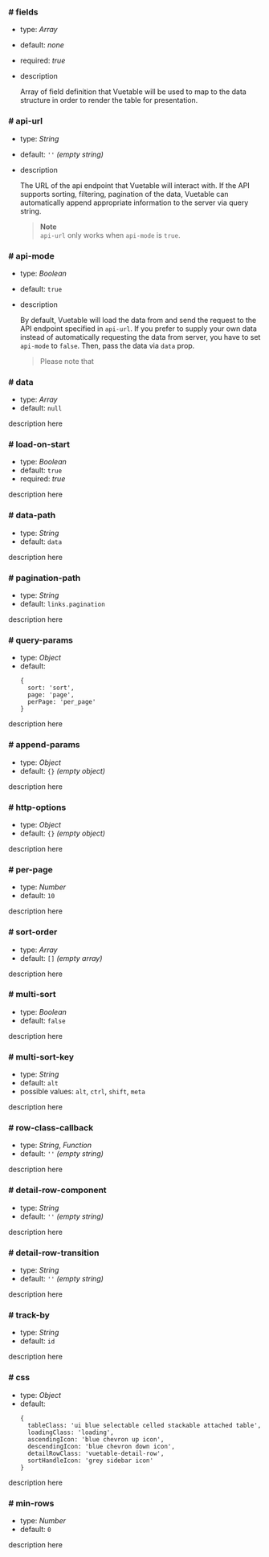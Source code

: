 ### # fields
- type: _Array_
- default: _none_
- required: _true_
- description

  Array of field definition that Vuetable will be used to map to the data structure in order to render the table for presentation.

### # api-url
- type: _String_
- default: `''` _(empty string)_
- description

  The URL of the api endpoint that Vuetable will interact with. If the API supports sorting, filtering, pagination of the data, 
  Vuetable can automatically append appropriate information to the server via query string.
  
  > __Note__  
  > `api-url` only works when `api-mode` is `true`.

### # api-mode
- type: _Boolean_
- default: `true`
- description

  By default, Vuetable will load the data from and send the request to the API endpoint specified in `api-url`. If you prefer to 
  supply your own data instead of automatically requesting the data from server, you have to set `api-mode` to `false`. Then, pass 
  the data via `data` prop.
  
  > Please note that 

### # data
- type: _Array_
- default: `null`

description here

### # load-on-start
- type: _Boolean_
- default: `true`
- required: _true_

description here

### # data-path
- type: _String_
- default: `data`

description here

### # pagination-path
- type: _String_
- default: `links.pagination`

description here

### # query-params
- type: _Object_
- default: 
  ```
  {
    sort: 'sort',
    page: 'page',
    perPage: 'per_page'
  }
  ```

description here

### # append-params
- type: _Object_
- default: `{}` _(empty object)_

description here

### # http-options
- type: _Object_
- default: `{}` _(empty object)_

description here

### # per-page
- type: _Number_
- default: `10`

description here

### # sort-order
- type: _Array_
- default: `[]` _(empty array)_

description here

### # multi-sort
- type: _Boolean_
- default: `false`

description here

### # multi-sort-key
- type: _String_
- default: `alt`
- possible values: `alt`, `ctrl`, `shift`, `meta`

description here

### # row-class-callback
- type: _String_, _Function_
- default: `''` _(empty string)_

description here

### # detail-row-component
- type: _String_
- default: `''` _(empty string)_

description here

### # detail-row-transition
- type: _String_
- default: `''` _(empty string)_

description here

### # track-by
- type: _String_
- default: `id`

description here

### # css
- type: _Object_
- default: 
  ```
  {
    tableClass: 'ui blue selectable celled stackable attached table',
    loadingClass: 'loading',
    ascendingIcon: 'blue chevron up icon',
    descendingIcon: 'blue chevron down icon',
    detailRowClass: 'vuetable-detail-row',
    sortHandleIcon: 'grey sidebar icon'
  }
  ```
description here

### # min-rows
- type: _Number_
- default: `0`

description here


